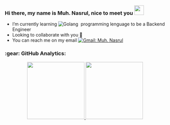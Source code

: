 ### Hi there, my name is Muh. Nasrul, nice to meet you <img src="https://media.giphy.com/media/hvRJCLFzcasrR4ia7z/giphy.gif" width="30px"/>
- I’m currently learning ![Golang](https://img.shields.io/badge/-Golang-05122A?style=flat&logo=go&logoColor=4479A1)&nbsp; programming lenguage to be a Backend Engineer
- Looking to collaborate with you 🤩
- You can reach me on my email 
[![Gmail: Muh. Nasrul](https://img.shields.io/badge/-nasrulmuhammad748@gmail.com-maroon?style=flat&logo=gmail)](https://mail.google.com/mail/u/0/#inbox?compose=CllgCJqTfrDgzWPFFgSKDLmBlPGRmCRXMQVTgqZDWJrxHDMJkSBGGCGnnGJhRKjrbzjJmFqnZFg)

<h3 align="left">:gear: GitHub Analytics:</h3>
<div align="center">
  <a href="https://github.com/mnasruls">
    <img height="180em" src="https://github-readme-stats-eight-theta.vercel.app/api?username=mnasruls&show_icons=true&theme=algolia&include_all_commits=true&count_private=true"/>
    <img height="180em" src="https://github-readme-stats-eight-theta.vercel.app/api/top-langs/?username=mnasruls&layout=compact&langs_count=8&theme=algolia"/>
  </a>
</div>

<!---
nasrul0807/nasrul0807 is a ✨ special ✨ repository because its `README.md` (this file) appears on your GitHub profile.
You can click the Preview link to take a look at your changes.
--->
